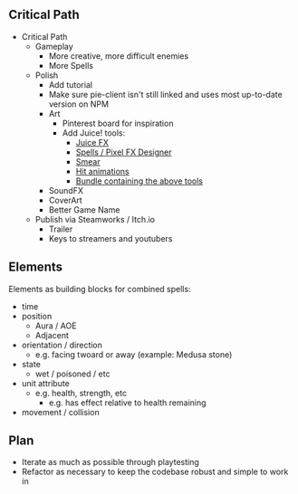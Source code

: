 ## Critical Path

- Critical Path
  - Gameplay
    - More creative, more difficult enemies
    - More Spells
  - Polish
    - Add tutorial
    - Make sure pie-client isn't still linked and uses most up-to-date version on NPM
    - Art
      - Pinterest board for inspiration
      - Add Juice! tools:
        - [Juice FX](https://codemanu.itch.io/juicefx)
        - [Spells / Pixel FX Designer](https://codemanu.itch.io/particle-fx-designer)
        - [Smear](https://codemanu.itch.io/smear-fx)
        - [Hit animations](https://codemanu.itch.io/impacthit-fx-animations)
        - [Bundle containing the above tools](https://itch.io/b/814/gamedev-pro)
    - SoundFX
    - CoverArt
    - Better Game Name
  - Publish via Steamworks / Itch.io
    - Trailer
    - Keys to streamers and youtubers

## Elements

Elements as building blocks for combined spells:

- time
- position
  - Aura / AOE
  - Adjacent
- orientation / direction
  - e.g. facing twoard or away (example: Medusa stone)
- state
  - wet / poisoned / etc
- unit attribute
  - e.g. health, strength, etc
    - e.g. has effect relative to health remaining
- movement / collision

## Plan

- Iterate as much as possible through playtesting
- Refactor as necessary to keep the codebase robust and simple to work in
